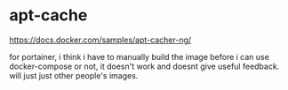 # apt-cache

https://docs.docker.com/samples/apt-cacher-ng/

for portainer, i think i have to manually build the image before i can use docker-compose
or not, it doesn't work and doesnt give useful feedback. will just just other people's images.